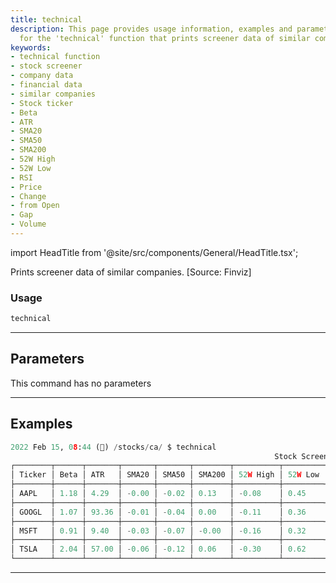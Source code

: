 ```yaml
---
title: technical
description: This page provides usage information, examples and parameters details
  for the 'technical' function that prints screener data of similar companies.
keywords:
- technical function
- stock screener
- company data
- financial data
- similar companies
- Stock ticker
- Beta
- ATR
- SMA20
- SMA50
- SMA200
- 52W High
- 52W Low
- RSI
- Price
- Change
- from Open
- Gap
- Volume
---
```


import HeadTitle from '@site/src/components/General/HeadTitle.tsx';

<HeadTitle title="technical - Ca - Stocks - Reference | OpenBB Terminal Docs" />

Prints screener data of similar companies. [Source: Finviz]

### Usage

```python
technical
```

---

## Parameters

This command has no parameters



---

## Examples

```python
2022 Feb 15, 08:44 (🦋) /stocks/ca/ $ technical
                                                           Stock Screener
┌────────┬──────┬───────┬───────┬───────┬────────┬──────────┬─────────┬───────┬─────────┬────────┬───────────┬───────┬─────────────┐
│ Ticker │ Beta │ ATR   │ SMA20 │ SMA50 │ SMA200 │ 52W High │ 52W Low │ RSI   │ Price   │ Change │ from Open │ Gap   │ Volume      │
├────────┼──────┼───────┼───────┼───────┼────────┼──────────┼─────────┼───────┼─────────┼────────┼───────────┼───────┼─────────────┤
│ AAPL   │ 1.18 │ 4.29  │ -0.00 │ -0.02 │ 0.13   │ -0.08    │ 0.45    │ 46.89 │ 168.88  │ 0.00   │ 0.01      │ -0.01 │ 86185528.00 │
├────────┼──────┼───────┼───────┼───────┼────────┼──────────┼─────────┼───────┼─────────┼────────┼───────────┼───────┼─────────────┤
│ GOOGL  │ 1.07 │ 93.36 │ -0.01 │ -0.04 │ 0.00   │ -0.11    │ 0.36    │ 45.82 │ 2710.52 │ 0.01   │ 0.02      │ -0.01 │ 1715054.00  │
├────────┼──────┼───────┼───────┼───────┼────────┼──────────┼─────────┼───────┼─────────┼────────┼───────────┼───────┼─────────────┤
│ MSFT   │ 0.91 │ 9.40  │ -0.03 │ -0.07 │ -0.00  │ -0.16    │ 0.32    │ 40.63 │ 295.00  │ -0.00  │ 0.00      │ -0.00 │ 36359488.00 │
├────────┼──────┼───────┼───────┼───────┼────────┼──────────┼─────────┼───────┼─────────┼────────┼───────────┼───────┼─────────────┤
│ TSLA   │ 2.04 │ 57.00 │ -0.06 │ -0.12 │ 0.06   │ -0.30    │ 0.62    │ 41.26 │ 875.76  │ 0.02   │ 0.02      │ 0.00  │ 22585472.00 │
└────────┴──────┴───────┴───────┴───────┴────────┴──────────┴─────────┴───────┴─────────┴────────┴───────────┴───────┴─────────────┘
```
---
